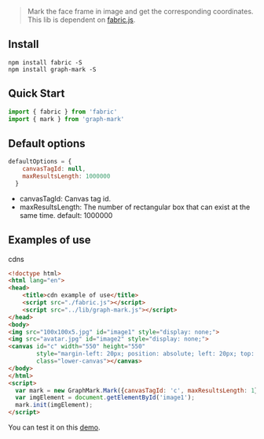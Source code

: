 > Mark the face frame in image and get the corresponding coordinates.
> This lib is dependent on [fabric.js](http://fabricjs.com).

## Install

```shell
npm install fabric -S
npm install graph-mark -S
```

## Quick Start

```javascript
import { fabric } from 'fabric'
import { mark } from 'graph-mark'

```

## Default options
```javascript
defaultOptions = {
    canvasTagId: null,
    maxResultsLength: 1000000
  }
```

- canvasTagId: Canvas tag id.
- maxResultsLength: The number of rectangular box that can exist at the same time. default: 1000000

## Examples of use
cdns
```html
<!doctype html>
<html lang="en">
<head>
    <title>cdn example of use</title>
    <script src="./fabric.js"></script>
    <script src="../lib/graph-mark.js"></script>
</head>
<body>
<img src="100x100x5.jpg" id="image1" style="display: none;">
<img src="avatar.jpg" id="image2" style="display: none;">
<canvas id="c" width="550" height="550"
        style="margin-left: 20px; position: absolute; left: 20px; top: 20px; touch-action: none; user-select: none;border: 1px solid #333;"
        class="lower-canvas"></canvas>
</body>
</html>
<script>
  var mark = new GraphMark.Mark({canvasTagId: 'c', maxResultsLength: 1});
  var imgElement = document.getElementById('image1');
  mark.init(imgElement);
</script>
```
You can test it on this [demo]().

